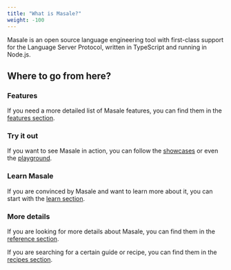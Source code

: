 ```yaml
---
title: "What is Masale?"
weight: -100
---
```

Masale is an open source language engineering tool with first-class support for the Language Server Protocol, written in TypeScript and running in Node.js.

## Where to go from here?

### Features

If you need a more detailed list of Masale features, you can find them in the [features section](/docs/features).

### Try it out

If you want to see Masale in action, you can follow the [showcases](/showcase) or even the [playground](/playground).

### Learn Masale

If you are convinced by Masale and want to learn more about it, you can start with the [learn section](/docs/learn).

### More details

If you are looking for more details about Masale, you can find them in the [reference section](/docs/reference).

If you are searching for a certain guide or recipe, you can find them in the [recipes section](/docs/recipes).
